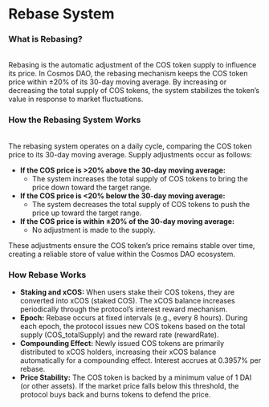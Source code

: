 # Rebase System

### What is Rebasing?

\
Rebasing is the automatic adjustment of the COS token supply to influence its price. In Cosmos DAO, the rebasing mechanism keeps the COS token price within ±20% of its 30-day moving average. By increasing or decreasing the total supply of COS tokens, the system stabilizes the token’s value in response to market fluctuations.



### How the Rebasing System Works

\
The rebasing system operates on a daily cycle, comparing the COS token price to its 30-day moving average. Supply adjustments occur as follows:

* **If the COS price is >20% above the 30-day moving average:**&#x20;
  * The system increases the total supply of COS tokens to bring the price down toward the target range.
* **If the COS price is <20% below the 30-day moving average:**&#x20;
  * The system decreases the total supply of COS tokens to push the price up toward the target range.
* **If the COS price is within ±20% of the 30-day moving average:**&#x20;
  * No adjustment is made to the supply.

These adjustments ensure the COS token’s price remains stable over time, creating a reliable store of value within the Cosmos DAO ecosystem.



### How Rebase Works

* **Staking and xCOS:** When users stake their COS tokens, they are converted into xCOS (staked COS). The xCOS balance increases periodically through the protocol’s interest reward mechanism.
* **Epoch:** Rebase occurs at fixed intervals (e.g., every 8 hours). During each epoch, the protocol issues new COS tokens based on the total supply (COS\_totalSupply) and the reward rate (rewardRate).
* **Compounding Effect:** Newly issued COS tokens are primarily distributed to xCOS holders, increasing their xCOS balance automatically for a compounding effect. Interest accrues at 0.3957% per rebase.
* **Price Stability:** The COS token is backed by a minimum value of 1 DAI (or other assets). If the market price falls below this threshold, the protocol buys back and burns tokens to defend the price.
